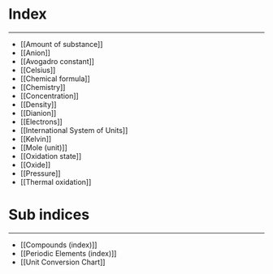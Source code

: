 # Index
---
- [[Amount of substance]]
- [[Anion]]
- [[Avogadro constant]]
- [[Celsius]]
- [[Chemical formula]]
- [[Chemistry]]
- [[Concentration]]
- [[Density]]
- [[Dianion]]
- [[Electrons]]
- [[International System of Units]]
- [[Kelvin]]
- [[Mole (unit)]]
- [[Oxidation state]]
- [[Oxide]]
- [[Pressure]]
- [[Thermal oxidation]]

# Sub indices
---
- [[Compounds (index)]]
- [[Periodic Elements (index)]]
- [[Unit Conversion Chart]]